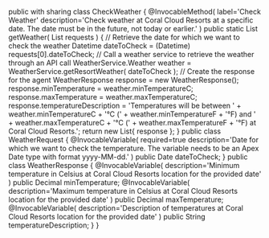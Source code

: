 public with sharing class CheckWeather {
@InvocableMethod(
label='Check Weather'
description='Check weather at Coral Cloud Resorts at a
specific date. The date must be in the future, not today or
earlier.'
)
public static List<WeatherResponse> getWeather(
List<WeatherRequest> requests
) {
// Retrieve the date for which we want to check the
weather
Datetime dateToCheck = (Datetime)
requests[0].dateToCheck;
// Call a weather service to retrieve the weather
through an API call
WeatherService.Weather weather =
WeatherService.getResortWeather(
dateToCheck
);
// Create the response for the agent
WeatherResponse response = new WeatherResponse();
response.minTemperature = weather.minTemperatureC;
response.maxTemperature = weather.maxTemperatureC;
response.temperatureDescription =
'Temperatures will be between ' +
weather.minTemperatureC +
'°C (' +
weather.minTemperatureF +
'°F) and ' +
weather.maxTemperatureC +
'°C (' +
weather.maxTemperatureF +
'°F) at Coral Cloud Resorts.';
return new List<WeatherResponse>{ response };
}
public class WeatherRequest {
@InvocableVariable(
required=true
description='Date for which we want to check the
temperature. The variable needs to be an Apex Date type with
format yyyy-MM-dd.'
)
public Date dateToCheck;
}
public class WeatherResponse {
@InvocableVariable(
description='Minimum temperature in Celsius at Coral
Cloud Resorts location for the provided date'
)
public Decimal minTemperature;
@InvocableVariable(
description='Maximum temperature in Celsius at Coral
Cloud Resorts location for the provided date'
)
public Decimal maxTemperature;
@InvocableVariable(
description='Description of temperatures at Coral
Cloud Resorts location for the provided date'
)
public String temperatureDescription;
}
}
